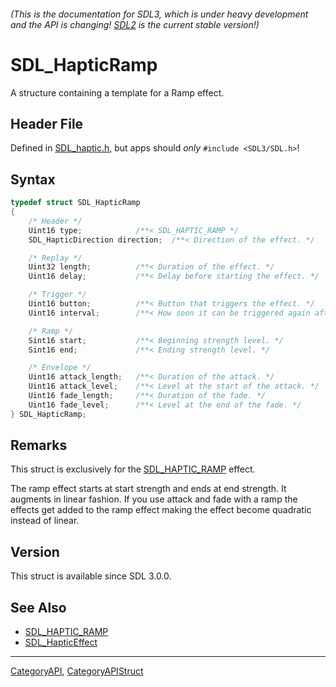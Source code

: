 ###### (This is the documentation for SDL3, which is under heavy development and the API is changing! [SDL2](https://wiki.libsdl.org/SDL2/) is the current stable version!)
# SDL_HapticRamp

A structure containing a template for a Ramp effect.

## Header File

Defined in [SDL_haptic.h](https://github.com/libsdl-org/SDL/blob/main/include/SDL3/SDL_haptic.h), but apps should _only_ `#include <SDL3/SDL.h>`!

## Syntax

```c
typedef struct SDL_HapticRamp
{
    /* Header */
    Uint16 type;            /**< SDL_HAPTIC_RAMP */
    SDL_HapticDirection direction;  /**< Direction of the effect. */

    /* Replay */
    Uint32 length;          /**< Duration of the effect. */
    Uint16 delay;           /**< Delay before starting the effect. */

    /* Trigger */
    Uint16 button;          /**< Button that triggers the effect. */
    Uint16 interval;        /**< How soon it can be triggered again after button. */

    /* Ramp */
    Sint16 start;           /**< Beginning strength level. */
    Sint16 end;             /**< Ending strength level. */

    /* Envelope */
    Uint16 attack_length;   /**< Duration of the attack. */
    Uint16 attack_level;    /**< Level at the start of the attack. */
    Uint16 fade_length;     /**< Duration of the fade. */
    Uint16 fade_level;      /**< Level at the end of the fade. */
} SDL_HapticRamp;
```

## Remarks

This struct is exclusively for the [SDL_HAPTIC_RAMP](SDL_HAPTIC_RAMP)
effect.

The ramp effect starts at start strength and ends at end strength. It
augments in linear fashion. If you use attack and fade with a ramp the
effects get added to the ramp effect making the effect become quadratic
instead of linear.

## Version

This struct is available since SDL 3.0.0.

## See Also

* [SDL_HAPTIC_RAMP](SDL_HAPTIC_RAMP)
* [SDL_HapticEffect](SDL_HapticEffect)

----
[CategoryAPI](CategoryAPI), [CategoryAPIStruct](CategoryAPIStruct)

